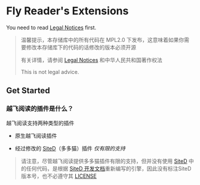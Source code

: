 # Fly Reader's Extensions

You need to read [Legal Notices](Legal%20Notices.md) first.

>温馨提示，本存储库中的所有代码在 MPL2.0 下发布，这意味着如果你需要修改本存储库下的代码的话修改的版本必须开源
>
>有关详情，请参阅 [Legal Notices](Legal%20Notices.md) 和中华人民共和国著作权法
>
>This is not legal advice.
## Get Started

### 越飞阅读的插件是什么？
越飞阅读支持两种类型的插件

 * 原生越飞阅读插件

 * 经过修改的 [SiteD](https://github.com/noear/SiteD)（多多猫）插件 *仅有限的支持*

>请注意，尽管越飞阅读提供多多猫插件有限的支持，但并没有使用 [SiteD](https://github.com/noear/SiteD) 中的任何代码，是根据 [SiteD 开发文档](http://sited.noear.org/dev/res/sited_dev_32_64.pdf)重新编写的引擎，因此没有标注SiteD版本号，也不必遵守其 [LICENSE](https://github.com/noear/SiteD/blob/master/LICENSE)
